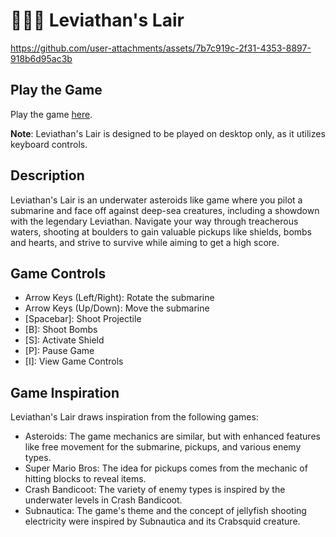 # 🐲🔥🚀 Leviathan's Lair

https://github.com/user-attachments/assets/7b7c919c-2f31-4353-8897-918b6d95ac3b

## Play the Game
Play the game <a href="https://leviathans-lair.vercel.app/" target="_blank">here</a>.

**Note**: Leviathan's Lair is designed to be played on desktop only, as it utilizes keyboard controls. 

## Description
Leviathan's Lair is an underwater asteroids like game where you pilot a submarine and face off against deep-sea creatures, including a showdown with the legendary Leviathan. Navigate your way through treacherous waters, shooting at boulders to gain valuable pickups like shields, bombs and hearts, and strive to survive while aiming to get a high score.

## Game Controls
- Arrow Keys (Left/Right): Rotate the submarine
- Arrow Keys (Up/Down): Move the submarine
- [Spacebar]: Shoot Projectile
- [B]: Shoot Bombs
- [S]: Activate Shield
- [P]: Pause Game
- [I]: View Game Controls

## Game Inspiration
Leviathan's Lair draws inspiration from the following games:

- Asteroids: The game mechanics are similar, but with enhanced features like free movement for the submarine, pickups, and various enemy types.
- Super Mario Bros: The idea for pickups comes from the mechanic of hitting blocks to reveal items.
- Crash Bandicoot: The variety of enemy types is inspired by the underwater levels in Crash Bandicoot.
- Subnautica: The game's theme and the concept of jellyfish shooting electricity were inspired by Subnautica and its Crabsquid creature.

